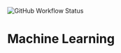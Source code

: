 ![GitHub Workflow Status](https://img.shields.io/github/workflow/status/andersy005/machine-learning/CI?logo=GitHub&style=for-the-badge)

# Machine Learning
